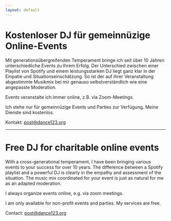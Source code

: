```yaml
---
layout: default
---
```


# Kostenloser DJ für gemeinnüzige Online-Events 

Mit generationsübergreifenden Temperament bringe ich seit über 10 Jahren unterschiedliche Events zu Ihrem Erfolg.
Der Unterschied zwischen einer Playlist von Spotify und einem leistungsstarken DJ liegt ganz klar in der Empatie und Situationseinschätzung.
So ist der auf ihrer Veranstaltung abgestimmte Musikmix bei mir genauso selbstverständlich wie eine angepasste Moderation.

Events veranstalte ich immer online, z.B. via Zoom-Meetings.

Ich stehe nur für gemeinnüzige Events und Parties zur Verfügung. Meine Dienste sind kostenlos.

Kontakt: post@dance123.org

<hr>

# Free DJ for charitable online events

With a cross-generational temperament, I have been bringing various events to your success for over 10 years.
The difference between a Spotify playlist and a powerful DJ is clearly in the empathy and assessment of the situation.
The music mix coordinated for your event is just as natural for me as an adapted moderation.

I always organize events online, e.g. via zoom meetings.

I am only available for non-profit events and parties. My services are free.

Contact: post@dance123.org
